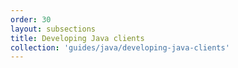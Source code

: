 ```yaml
---
order: 30
layout: subsections
title: Developing Java clients
collection: 'guides/java/developing-java-clients'
---
```



